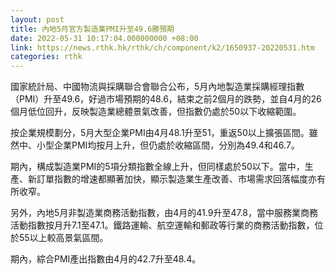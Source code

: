 ```yaml
---
layout: post
title: 內地5月官方製造業PMI升至49.6勝預期
date: 2022-05-31 10:17:04.000000000 +08:00
link: https://news.rthk.hk/rthk/ch/component/k2/1650937-20220531.htm
categories: rthk
---
```


國家統計局、中國物流與採購聯合會聯合公布，5月內地製造業採購經理指數（PMI）升至49.6，好過市場預期的48.6，結束之前2個月的跌勢，並自4月的26個月低位回升，反映製造業總體景氣改善，但指數仍處於50以下收縮範圍。

按企業規模劃分，5月大型企業PMI由4月48.1升至51，重返50以上擴張區間。雖然中、小型企業PMI均按月上升，但仍處於收縮區間，分別為49.4和46.7。

期內，構成製造業PMI的5項分類指數全線上升，但同樣處於50以下。當中，生產、新訂單指數的增速都顯著加快，顯示製造業生產改善、市場需求回落幅度亦有所收窄。

另外，內地5月非製造業商務活動指數，由4月的41.9升至47.8，當中服務業商務活動指數按月升7.1至47.1。鐵路運輸、航空運輸和郵政等行業的商務活動指數，位於55以上較高景氣區間。

期內，綜合PMI產出指數由4月的42.7升至48.4。
